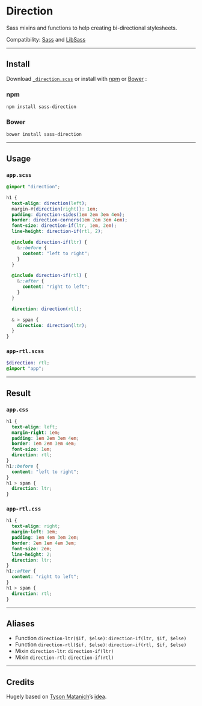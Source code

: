 # Direction

Sass mixins and functions to help creating bi-directional stylesheets.  

Compatibility: [Sass](https://github.com/sass/sass) and [LibSass](https://github.com/sass/libsass)

---

## Install

Download [`_direction.scss`](https://raw.githubusercontent.com/pierreburel/sass-direction/master/_direction.scss) or install with [npm](https://www.npmjs.com/) or [Bower](http://bower.io/) :

### npm

```
npm install sass-direction
```

### Bower

```
bower install sass-direction
```

---

## Usage

### `app.scss`

```scss
@import "direction";

h1 {
  text-align: direction(left);
  margin-#{direction(right)}: 1em;
  padding: direction-sides(1em 2em 3em 4em);
  border: direction-corners(1em 2em 3em 4em);
  font-size: direction-if(ltr, 1em, 2em);
  line-height: direction-if(rtl, 2);

  @include direction-if(ltr) {
    &::before {
      content: "left to right";
    }
  }

  @include direction-if(rtl) {
    &::after {
      content: "right to left";
    }
  }

  direction: direction(rtl);

  & > span {
    direction: direction(ltr);
  }
}
```

### `app-rtl.scss`

```scss
$direction: rtl;
@import "app";
```

---

## Result

### `app.css`

```css
h1 {
  text-align: left;
  margin-right: 1em;
  padding: 1em 2em 3em 4em;
  border: 1em 2em 3em 4em;
  font-size: 1em;
  direction: rtl;
}
h1::before {
  content: "left to right";
}
h1 > span {
  direction: ltr;
}

```

### `app-rtl.css`

```css
h1 {
  text-align: right;
  margin-left: 1em;
  padding: 1em 4em 3em 2em;
  border: 2em 1em 4em 3em;
  font-size: 2em;
  line-height: 2;
  direction: ltr;
}
h1::after {
  content: "right to left";
}
h1 > span {
  direction: rtl;
}
```

---

## Aliases

- Function `direction-ltr($if, $else)`: `direction-if(ltr, $if, $else)`
- Function `direction-rtl($if, $else)`: `direction-if(rtl, $if, $else)`
- Mixin `direction-ltr`: `direction-if(ltr)`
- Mixin `direction-rtl`: `direction-if(rtl)`

---

## Credits

Hugely based on [Tyson Matanich](http://matanich.com)’s [idea](https://github.com/tysonmatanich/directional-scss).
